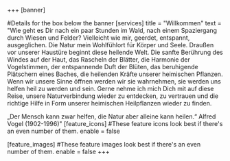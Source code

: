 +++
[banner]

#Details for the box below the banner
[services]
  title = "Willkommen"
  text = "Wie geht es Dir nach ein paar Stunden im Wald, nach einem Spaziergang durch Wiesen und Felder? 
  Vielleicht wie mir, geerdet, entspannt, ausgeglichen. Die Natur mein Wohlfühlort für Körper und Seele. Draußen vor unserer Haustüre beginnt diese heilende Welt. Die sanfte Berührung des Windes auf der Haut, das Rascheln der Blätter, die Harmonie der Vogelstimmen, der entspannende Duft der Blüten, das beruhigende Plätschern eines Baches, die heilenden Kräfte unserer heimischen Pflanzen. Wenn wir unsere Sinne öffnen werden wir sie wahrnehmen, sie werden uns helfen heil zu werden und sein. Gerne nehme ich mich Dich mit auf diese Reise, unsere Naturverbindung wieder zu entdecken, zu vertrauen und die richtige Hilfe in Form unserer heimischen Heilpflanzen wieder zu finden. 
  
  „Der Mensch kann zwar helfen, die Natur aber alleine kann heilen.“ Alfred Vogel (1902-1996)"
[feature_icons]
  #These feature icons look best if there's an even number of them.
  enable = false

[feature_images]
#These feature images look best if there's an even number of them.
  enable = false
+++
